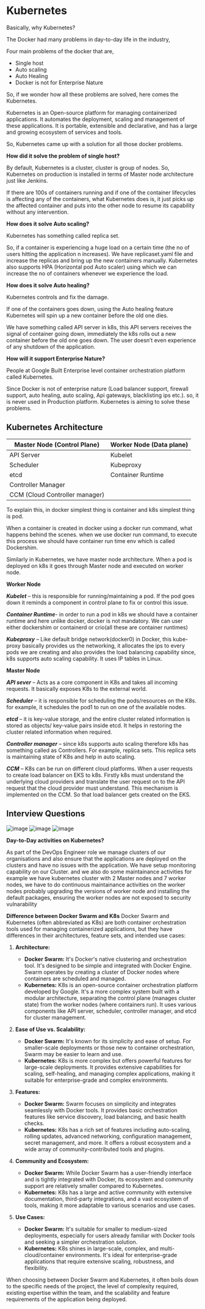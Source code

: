 # Kubernetes

Basically, why Kubernetes?

The Docker had many problems in day-to-day life in the industry,

Four main problems of the docker that are,

-   Single host
-   Auto scaling
-   Auto Healing
-   Docker is not for Enterprise Nature

So, if we wonder how all these problems are solved, here comes the Kubernetes.

Kubernetes is an Open-source platform for managing containerized applications. It automates the deployment, scaling and management of these applications. It is portable, extensible and declarative, and has a large and growing ecosystem of services and tools. 

So, Kubernetes came up with a solution for all those docker problems.

**How did it solve the problem of single host?**

By default, Kubernetes is a cluster, cluster is group of nodes. So, Kubernetes on production is installed in terms of Master node architecture just like Jenkins. 

If there are 100s of containers running and if one of the container lifecycles is affecting any of the containers, what Kubernetes does is, it just picks up the affected container and puts into the other node to resume its capability without any intervention.

**How does it solve Auto scaling?**

Kubernetes has something called replica set.

So, if a container is experiencing a huge load on a certain time (the no of users hitting the application n increases). We have replicaset.yaml file and increase the replicas and bring up the new containers manually. Kubernetes also supports HPA (Horizontal pod Auto scaler) using which we can increase the no of containers whenever we experience the load.

**How does it solve Auto healing?**

Kubernetes controls and fix the damage.

If one of the containers goes down, using the Auto healing feature Kubernetes will spin up a new container before the old one dies.

We have something called API server in k8s, this API servers receives the signal of container going down, immediately the k8s rolls out a new container before the old one goes down. The user doesn’t even experience of any shutdown of the application.

**How will it support Enterprise Nature?**

People at Google Built Enterprise level container orchestration platform called Kubernetes.

Since Docker is not of enterprise nature (Load balancer support, firewall support, auto healing, auto scaling, Api gateways, blacklisting ips etc.). so, it is never used in Production platform. Kubernetes is aiming to solve these problems.



## Kubernetes Architecture

| **Master Node (Control Plane)** | **Worker Node (Data plane)** |
| ------------------------------- | :--------------------------- |
| API Server                      | Kubelet                      |
| Scheduler                       | Kubeproxy                    |
| etcd                            | Container Runtime            |
| Controller Manager              |                              |
| CCM (Cloud Controller manager)  |                              |

To explain this, in docker simplest thing is container and k8s simplest thing is pod.

When a container is created in docker using a docker run command, what happens behind the scenes. when we use docker run command, to execute this process we should have container run time env which is called Dockershim.

Similarly in Kubernetes, we have master node architecture. When a pod is deployed on k8s it goes through Master node and executed on worker node.

 

**Worker Node**

***Kubelet*** – this is responsible for running/maintaining a pod. If the pod goes down it reminds a component in control plane to fix or control this issue.

***Container Runtime***- in order to run a pod in k8s we should have a container runtime and here unlike docker, docker is not mandatory. We can user either dockershim or containerd or crio(all these are container runtimes)

***Kubeproxy*** – Like default bridge network(docker0) in Docker, this kube-proxy basically provides us the networking, it allocates the ips to every pods we are creating and also provides the load balancing capability since, k8s supports auto scaling capability. It uses IP tables in Linux.

 

**Master Node**

***API sever*** – Acts as a core component in K8s and takes all incoming requests. It basically exposes K8s to the external world.

***Scheduler*** – it is responsible for scheduling the pods/resources on the K8s. for example, it schedules the pod1 to run on one of the available nodes.

***etcd*** – it is key-value storage, and the entire cluster related information is stored as objects/ key-value pairs inside etcd. It helps in restoring the cluster related information when required.

***Controller manager*** – since k8s supports auto scaling therefore k8s has something called as Controllers. For example, replica sets. This replica sets is maintaining state of K8s and help in auto scaling.

***CCM*** – K8s can be run on different cloud platforms. When a user requests to create load balancer on EKS to k8s. Firstly k8s must understand the underlying cloud providers and translate the user request on to the API request that the cloud provider must understand. This mechanism is implemented on the CCM. So that load balancer gets created on the EKS.

## Interview Questions 
![image](https://github.com/muppin/mastering-DevOps/assets/121821200/c1019d65-f499-4edb-9c4b-f3e0f46d3f1c)
![image](https://github.com/muppin/mastering-DevOps/assets/121821200/69863387-677d-4803-99cb-9dd7f3e06d68)
![image](https://github.com/muppin/mastering-DevOps/assets/121821200/fd75878d-dc15-46ea-8ecc-77da9661d573)

**Day-to-Day activities on Kubernetes?**

As part of the DevOps Engineer role we manage clusters of our organisations and also ensure that the applications are deployed on the clusters and have no issues with the application. We have setup monitoring capability on our Cluster. and we also do some maintainance activities for example we have kubernetes cluster with 2 Master nodes and 7 worker nodes, we have to do continuous maintainance activities on the worker nodes probably upgrading the versions of worker node and installing the default packages, ensuring the worker nodes are not exposed to security vulnarability 



**Difference between Docker Swarm and K8s**
Docker Swarm and Kubernetes (often abbreviated as K8s) are both container orchestration tools used for managing containerized applications, but they have differences in their architectures, feature sets, and intended use cases:

1. **Architecture:**
   - **Docker Swarm:** It's Docker's native clustering and orchestration tool. It's designed to be simple and integrated with Docker Engine. Swarm operates by creating a cluster of Docker nodes where containers are scheduled and managed.
   - **Kubernetes:** K8s is an open-source container orchestration platform developed by Google. It's a more complex system built with a modular architecture, separating the control plane (manages cluster state) from the worker nodes (where containers run). It uses various components like API server, scheduler, controller manager, and etcd for cluster management.

2. **Ease of Use vs. Scalability:**
   - **Docker Swarm:** It's known for its simplicity and ease of setup. For smaller-scale deployments or those new to container orchestration, Swarm may be easier to learn and use.
   - **Kubernetes:** K8s is more complex but offers powerful features for large-scale deployments. It provides extensive capabilities for scaling, self-healing, and managing complex applications, making it suitable for enterprise-grade and complex environments.

3. **Features:**
   - **Docker Swarm:** Swarm focuses on simplicity and integrates seamlessly with Docker tools. It provides basic orchestration features like service discovery, load balancing, and basic health checks.
   - **Kubernetes:** K8s has a rich set of features including auto-scaling, rolling updates, advanced networking, configuration management, secret management, and more. It offers a robust ecosystem and a wide array of community-contributed tools and plugins.

4. **Community and Ecosystem:**
   - **Docker Swarm:** While Docker Swarm has a user-friendly interface and is tightly integrated with Docker, its ecosystem and community support are relatively smaller compared to Kubernetes.
   - **Kubernetes:** K8s has a large and active community with extensive documentation, third-party integrations, and a vast ecosystem of tools, making it more adaptable to various scenarios and use cases.

5. **Use Cases:**
   - **Docker Swarm:** It's suitable for smaller to medium-sized deployments, especially for users already familiar with Docker tools and seeking a simpler orchestration solution.
   - **Kubernetes:** K8s shines in large-scale, complex, and multi-cloud/container environments. It's ideal for enterprise-grade applications that require extensive scaling, robustness, and flexibility.

When choosing between Docker Swarm and Kubernetes, it often boils down to the specific needs of the project, the level of complexity required, existing expertise within the team, and the scalability and feature requirements of the application being deployed.

 
